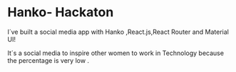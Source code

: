 # Hanko- Hackaton


I´ve built a social media app with Hanko ,React.js,React Router and Material UI!

It´s a social media to inspire other women to work  in Technology because the percentage is very low .
 